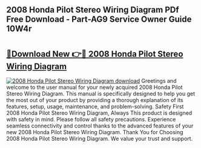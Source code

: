 ## 2008 Honda Pilot Stereo Wiring Diagram PDf Free Download - Part-AG9 Service Owner Guide 10W4r

# <h2><a href="http://dfqg4ag.blite.top/?on=2008+Honda+Pilot+Stereo+Wiring+Diagram">🔗Download New 👉🔴 2008 Honda Pilot Stereo Wiring Diagram</a></h2>

[![2008 Honda Pilot Stereo Wiring Diagram download](https://i.imgur.com/lujVjoI.png)](http://dfqg4ag.blite.top/?on=2008+Honda+Pilot+Stereo+Wiring+Diagram)
Greetings and welcome to the user manual for your newly acquired 2008 Honda Pilot Stereo Wiring Diagram. This manual is specifically designed to help you get the most out of your product by providing a thorough explanation of its features, setup, usage, maintenance, and problem-solving. Safety First 2008 Honda Pilot Stereo Wiring Diagram, Always This product is designed with safety in mind. Please follow all safety precautions. Experience seamless connectivity and control thanks to the advanced features of your new 2008 Honda Pilot Stereo Wiring Diagram. Thank You for Choosing 2008 Honda Pilot Stereo Wiring Diagram. We value your trust and support.
